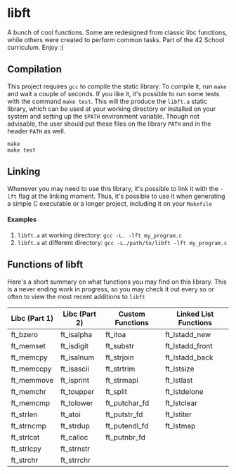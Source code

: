 # libft
A bunch of cool functions. Some are redesigned from classic libc functions, while others were created to perform common tasks. Part of the 42 School curriculum. Enjoy :)

## Compilation
This project requires `gcc` to compile the static library. To compile it, run `make` and wait a couple of seconds. If you like it, it's possible to run some tests with the command `make test`. This will the produce the `libft.a` static library, which can be used at your working directory or installed on your system and setting up the `$PATH` environment variable. Though not advisable, the user should put these files on the library `PATH` and in the header `PATH` as well.

    make
    make test

## Linking
Whenever you may need to use this library, it's possible to link it with the `-lft` flag at the linking moment. Thus, it's possible to use it when generating a simple C executable or a longer project, including it on your `Makefile`

#### Examples
1. `libft.a` at working directory: `gcc -L. -lft my_program.c`
2. `libft.a` at different directory: `gcc -L./path/to/libft -lft my_program.c`

## Functions of libft

Here's a short summary on what functions you may find on this library. This is a never ending work in progress, so you may check it out every so or often to view the most recent additions to `libft`

| Libc (Part 1)  | Libc (Part 2)  | Custom Functions | Linked List Functions |
| -------------- | -------------- | ---------------- | --------------------- |
| ft_bzero       | ft_isalpha     | ft_itoa          | ft_lstadd_new         |
| ft_memset      | ft_isdigit     | ft_substr        | ft_lstadd_front       |
| ft_memcpy      | ft_isalnum     | ft_strjoin       | ft_lstadd_back        |
| ft_memccpy     | ft_isascii     | ft_strtrim       | ft_lstsize            |
| ft_memmove     | ft_isprint     | ft_strmapi       | ft_lstlast            |
| ft_memchr      | ft_toupper     | ft_split         | ft_lstdelone          |
| ft_memcmp      | ft_tolower     | ft_putchar_fd    | ft_lstclear           |
| ft_strlen      | ft_atoi        | ft_putstr_fd     | ft_lstiter            |
| ft_strncmp     | ft_strdup      | ft_putendl_fd    | ft_lstmap             |
| ft_strlcat     | ft_calloc      | ft_putnbr_fd     |                       |
| ft_strlcpy     | ft_strnstr     |                  |                       |
| ft_strchr      | ft_strrchr     |                  |                       |
